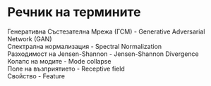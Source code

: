 # Речник на термините

Генеративна Състезателна Мрежа (ГСМ) - Generative Adversarial Network (GAN)  
Спектрална нормализация - Spectral Normalization  
Разходимост на Jensen-Shannon - Jensen-Shannon Divergence  
Колапс на модите - Mode collapse  
Поле на възприятието - Receptive field  
Свойство - Feature  
